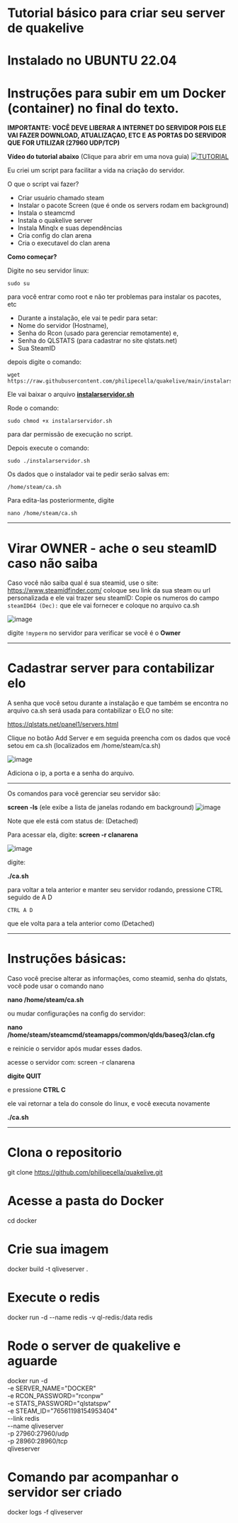 
# Tutorial básico para criar  seu server de quakelive
# Instalado no UBUNTU **22.04**
# Instruções para subir em um Docker (container) no final do texto.

**IMPORTANTE: VOCÊ DEVE LIBERAR A INTERNET DO SERVIDOR POIS ELE VAI FAZER DOWNLOAD, ATUALIZAÇAO, ETC E AS PORTAS DO SERVIDOR QUE FOR UTILIZAR (27960 UDP/TCP)**


**Vídeo do tutorial abaixo**  (Clique para abrir em uma nova guia)
[![TUTORIAL](https://github.com/philipecella/quakelive/assets/79929640/432f68c3-262b-447a-92b2-73dd9985cb42 "TUTORIAL")](https://www.youtube.com/watch?v=1X8Tqxc4Qcw "TUTORIAL")


Eu criei um script para facilitar a vida na criação do servidor.

O que o script vai fazer?

- Criar usuário chamado steam
- Instalar o pacote Screen (que é onde os servers rodam em background)
- Instala o steamcmd
- Instala o quakelive server
- Instala Minqlx e suas dependências
- Cria config do clan arena
- Cria o executavel do clan arena

**Como começar?**

Digite no seu servidor linux:

    sudo su

para você entrar como root e não ter problemas para instalar os pacotes, etc

- Durante a instalação, ele vai te pedir para setar:
- Nome do servidor (Hostname), 
- Senha do Rcon (usado para gerenciar remotamente) e,
- Senha do QLSTATS (para cadastrar no site qlstats.net)
- Sua SteamID



depois digite o comando:

    wget https://raw.githubusercontent.com/philipecella/quakelive/main/instalarservidor.sh

Ele vai baixar o arquivo **[instalarservidor.sh](https://raw.githubusercontent.com/philipecella/quakelive/main/instalarservidor.sh)**

Rode o comando:

    sudo chmod +x instalarservidor.sh
para dar permissão de execução no script.

Depois execute o comando:

    sudo ./instalarservidor.sh


Os dados que o instalador vai te pedir serão salvas em:

    /home/steam/ca.sh

Para edita-las posteriormente, digite

    nano /home/steam/ca.sh


------------
# Virar OWNER - ache o seu steamID caso não saiba

Caso você não saiba qual é sua steamid, use o site:
https://www.steamidfinder.com/
coloque seu link da sua steam ou url personalizada e ele vai trazer seu steamID:
Copie os numeros do campo `steamID64 (Dec):` que ele vai fornecer e coloque no arquivo ca.sh




![image](https://github.com/philipecella/quakelive/assets/79929640/926514dc-72ef-4544-9269-45abbd6c915c)

digite `!myperm` no servidor para verificar se você é o **Owner**

------------
# Cadastrar server para contabilizar elo

A senha que você setou durante a instalação e que também se encontra no arquivo ca.sh será usada para contabilizar o ELO no site:

https://qlstats.net/panel1/servers.html

Clique no botão Add Server e em seguida preencha com os dados que você setou em ca.sh (localizados em /home/steam/ca.sh)

![image](https://github.com/philipecella/quakelive/assets/79929640/01972792-3006-461c-90aa-766472b01c50)



Adiciona o ip, a porta e a senha do arquivo.

------------

Os comandos para você gerenciar seu servidor são:

**screen -ls** (ele exibe a lista de janelas rodando em background)
![image](https://github.com/philipecella/quakelive/assets/79929640/4b7dc365-09e0-45c1-8393-63d24c9ab3c5)


Note que ele está com status de: (Detached)

Para acessar ela, digite:
**screen -r clanarena**

![image](https://github.com/philipecella/quakelive/assets/79929640/99e33042-53c6-45b7-866a-17b1e7bbafbd)

digite:

**./ca.sh**

para voltar a tela anterior e manter seu servidor rodando, pressione CTRL seguido de A D

`CTRL A D`

que ele volta para a tela anterior como (Detached)


------------


# Instruções básicas:
Caso você precise alterar as informações, como steamid, senha do qlstats,
você pode usar o comando nano

**nano /home/steam/ca.sh**

ou mudar configurações na config do servidor:

**nano /home/steam/steamcmd/steamapps/common/qlds/baseq3/clan.cfg**

e reinicie o servidor após mudar esses dados.

acesse o servidor com: screen -r clanarena

**digite QUIT**

e pressione **CTRL C**

ele vai retornar a tela do console do linux, e você executa novamente

**./ca.sh**


-----------------


# Clona o repositorio
git clone https://github.com/philipecella/quakelive.git

# Acesse a pasta do Docker
cd docker


# Crie sua imagem
docker build -t qliveserver .

# Execute o redis
docker run -d --name redis -v ql-redis:/data redis

# Rode o server de quakelive e aguarde
docker run -d \
  -e SERVER_NAME="DOCKER" \
  -e RCON_PASSWORD="rconpw" \
  -e STATS_PASSWORD="qlstatspw" \
  -e STEAM_ID="76561198154953404" \
  --link redis \
  --name qliveserver \
  -p 27960:27960/udp \
  -p 28960:28960/tcp \
  qliveserver

# Comando par acompanhar o servidor ser criado
docker logs -f qliveserver



